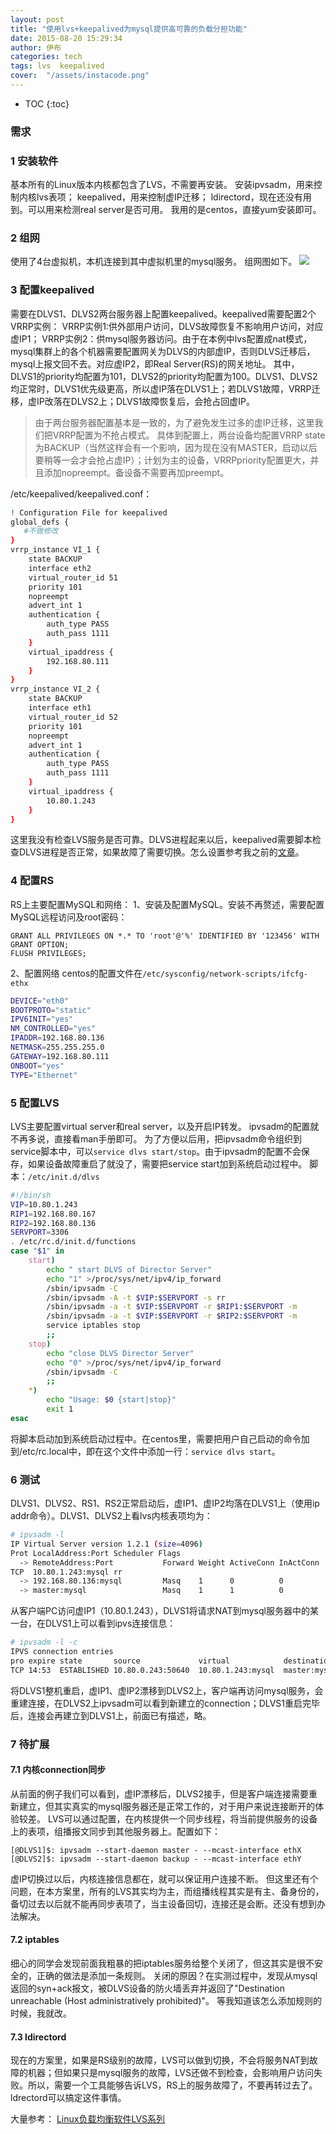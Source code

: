 ```yaml
---
layout: post
title: "使用lvs+keepalived为mysql提供高可靠的负载分担功能"
date: 2015-08-20 15:29:34
author: 伊布
categories: tech
tags: lvs  keepalived
cover:  "/assets/instacode.png"
---
```



* TOC
{:toc}

### 需求


### 1 安装软件
基本所有的Linux版本内核都包含了LVS，不需要再安装。
安装ipvsadm，用来控制内核lvs表项；
keepalived，用来控制虚IP迁移；
ldirectord，现在还没有用到。可以用来检测real server是否可用。
我用的是centos，直接yum安装即可。

### 2 组网
使用了4台虚拟机，本机连接到其中虚拟机里的mysql服务。
组网图如下。
![](http://7xir15.com1.z0.glb.clouddn.com/SLB_LVS.png)

### 3 配置keepalived
需要在DLVS1、DLVS2两台服务器上配置keepalived。keepalived需要配置2个VRRP实例：
VRRP实例1:供外部用户访问，DLVS故障恢复不影响用户访问，对应虚IP1；
VRRP实例2：供mysql服务器访问。由于在本例中lvs配置成nat模式，mysql集群上的各个机器需要配置网关为DLVS的内部虚IP，否则DLVS迁移后，mysql上报文回不去。对应虚IP2，即Real Server(RS)的网关地址。
其中，DLVS1的priority均配置为101，DLVS2的priority均配置为100。DLVS1、DLVS2均正常时，DLVS1优先级更高，所以虚IP落在DLVS1上；若DLVS1故障，VRRP迁移，虚IP改落在DLVS2上；DLVS1故障恢复后，会抢占回虚IP。

> 由于两台服务器配置基本是一致的，为了避免发生过多的虚IP迁移，这里我们把VRRP配置为不抢占模式。
> 具体到配置上，两台设备均配置VRRP state为BACKUP（当然这样会有一个影响，因为现在没有MASTER，启动以后要稍等一会才会抢占虚IP）；计划为主的设备，VRRPpriority配置更大，并且添加nopreempt。备设备不需要再加preempt。

/etc/keepalived/keepalived.conf：

```bash
! Configuration File for keepalived
global_defs {
   #不做修改
}
vrrp_instance VI_1 {
    state BACKUP
    interface eth2
    virtual_router_id 51
    priority 101
    nopreempt
    advert_int 1
    authentication {
        auth_type PASS
        auth_pass 1111
    }
    virtual_ipaddress {
        192.168.80.111
    }
}
vrrp_instance VI_2 {
    state BACKUP
    interface eth1
    virtual_router_id 52
    priority 101
    nopreempt
    advert_int 1
    authentication {
        auth_type PASS
        auth_pass 1111
    }
    virtual_ipaddress {
        10.80.1.243
    }
}
```

这里我没有检查LVS服务是否可靠。DLVS进程起来以后，keepalived需要脚本检查DLVS进程是否正常，如果故障了需要切换。怎么设置参考我之前的[文章](http://www.datastart.cn/2015/07/02/nginx-keepalived/)。

### 4 配置RS
RS上主要配置MySQL和网络：
1、安装及配置MySQL。安装不再赘述，需要配置MySQL远程访问及root密码：

```
GRANT ALL PRIVILEGES ON *.* TO 'root'@'%' IDENTIFIED BY '123456' WITH GRANT OPTION;
FLUSH PRIVILEGES;
```

2、配置网络
centos的配置文件在`/etc/sysconfig/network-scripts/ifcfg-ethx`

```bash
DEVICE="eth0"
BOOTPROTO="static"
IPV6INIT="yes"
NM_CONTROLLED="yes"
IPADDR=192.168.80.136
NETMASK=255.255.255.0
GATEWAY=192.168.80.111
ONBOOT="yes"
TYPE="Ethernet"
```

### 5 配置LVS
LVS主要配置virtual server和real server，以及开启IP转发。
ipvsadm的配置就不再多说，直接看man手册即可。
为了方便以后用，把ipvsadm命令组织到service脚本中，可以`service dlvs start/stop`。由于ipvsadm的配置不会保存，如果设备故障重启了就没了，需要把service start加到系统启动过程中。
脚本：`/etc/init.d/dlvs`

```bash
#!/bin/sh
VIP=10.80.1.243
RIP1=192.168.80.167
RIP2=192.168.80.136
SERVPORT=3306
. /etc/rc.d/init.d/functions
case "$1" in
    start)
        echo " start DLVS of Director Server"
        echo "1" >/proc/sys/net/ipv4/ip_forward
        /sbin/ipvsadm -C
        /sbin/ipvsadm -A -t $VIP:$SERVPORT -s rr
        /sbin/ipvsadm -a -t $VIP:$SERVPORT -r $RIP1:$SERVPORT -m
        /sbin/ipvsadm -a -t $VIP:$SERVPORT -r $RIP2:$SERVPORT -m
        service iptables stop
        ;;
    stop)
        echo "close DLVS Director Server"
        echo "0" >/proc/sys/net/ipv4/ip_forward
        /sbin/ipvsadm -C
        ;;
    *)
        echo "Usage: $0 {start|stop}"
        exit 1
esac
```

将脚本启动加到系统启动过程中。在centos里，需要把用户自己启动的命令加到/etc/rc.local中，即在这个文件中添加一行：`service dlvs start`。

### 6 测试
DLVS1、DLVS2、RS1、RS2正常启动后，虚IP1、虚IP2均落在DLVS1上（使用ip addr命令）。DLVS1、DLVS2上看lvs内核表项均为：

```bash
# ipvsadm -l
IP Virtual Server version 1.2.1 (size=4096)
Prot LocalAddress:Port Scheduler Flags
  -> RemoteAddress:Port           Forward Weight ActiveConn InActConn
TCP  10.80.1.243:mysql rr
  -> 192.168.80.136:mysql         Masq    1      0          0
  -> master:mysql                 Masq    1      1          0
```

从客户端PC访问虚IP1（10.80.1.243），DLVS1将请求NAT到mysql服务器中的某一台，在DLVS1上可以看到ipvs连接信息：

```bash
# ipvsadm -l -c
IPVS connection entries
pro expire state       source             virtual            destination
TCP 14:53  ESTABLISHED 10.80.0.243:50640  10.80.1.243:mysql  master:mysql
```

将DLVS1整机重启，虚IP1、虚IP2漂移到DLVS2上，客户端再访问mysql服务，会重建连接，在DLVS2上ipvsadm可以看到新建立的connection；DLVS1重启完毕后，连接会再建立到DLVS1上，前面已有描述，略。

### 7 待扩展
#### 7.1 内核connection同步
从前面的例子我们可以看到，虚IP漂移后，DLVS2接手，但是客户端连接需要重新建立，但其实真实的mysql服务器还是正常工作的，对于用户来说连接断开的体验较差。
LVS可以通过配置，在内核提供一个同步线程，将当前提供服务的设备上的表项，组播报文同步到其他服务器上。配置如下：

```
[@DLVS1]$: ipvsadm --start-daemon master - --mcast-interface ethX
[@DLVS2]$: ipvsadm --start-daemon backup - --mcast-interface ethY
```

虚IP切换过以后，内核连接信息都在，就可以保证用户连接不断。
但这里还有个问题，在本方案里，所有的LVS其实均为主，而组播线程其实是有主、备身份的，备切过去以后就不能再同步表项了，当主设备回切，连接还是会断。还没有想到办法解决。

#### 7.2 iptables
细心的同学会发现前面我粗暴的把iptables服务给整个关闭了，但这其实是很不安全的，正确的做法是添加一条规则。
关闭的原因？在实测过程中，发现从mysql返回的syn+ack报文，被DLVS设备的防火墙丢弃并返回了"Destination unreachable (Host administratively prohibited)"。
等我知道该怎么添加规则的时候，我就改。

#### 7.3 ldirectord
现在的方案里，如果是RS级别的故障，LVS可以做到切换，不会将服务NAT到故障的机器；但如果只是mysql服务的故障，LVS还做不到检查，会影响用户访问失败。所以，需要一个工具能够告诉LVS，RS上的服务故障了，不要再转过去了。
ldrectord可以搞定这件事情。


大量参考：
[Linux负载均衡软件LVS系列](http://ixdba.blog.51cto.com/2895551/552947)







